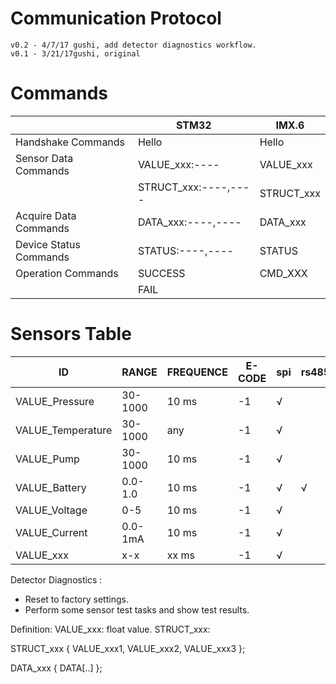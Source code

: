 Communication Protocol
===
	v0.2 - 4/7/17 gushi, add detector diagnostics workflow.
	v0.1 - 3/21/17gushi, original

# Commands
||STM32|IMX.6|
|-|-|-|
|Handshake Commands|Hello|Hello|
|Sensor Data Commands|VALUE_xxx:----|VALUE_xxx|
||STRUCT_xxx:----,----|STRUCT_xxx|
|Acquire Data Commands| DATA_xxx:----,----|DATA_xxx|
|Device Status Commands| STATUS:----,----|STATUS|
|Operation Commands|SUCCESS|CMD_XXX|
|| FAIL||

# Sensors Table

|ID|RANGE|FREQUENCE|E-CODE|spi|rs485|can|i2c|inet|ble|Comments|
|-|-|-|-|-|-|-|-|-|-|-:|
|VALUE_Pressure|30-1000|10 ms|-1|√||||||IMS Pressure|
|VALUE_Temperature|30-1000|any|-1|√||||||Environment Temperature|
|VALUE_Pump|30-1000|10 ms|-1|√|||||||
|VALUE_Battery|0.0-1.0|10 ms|-1|√|√|√|√|√|√||
|VALUE_Voltage|0-5|10 ms|-1|√|||||||
|VALUE_Current|0.0-1mA|10 ms|-1|√|||||||
|VALUE_xxx|x-x|xx ms|-1|√|||||||

Detector Diagnostics :
* Reset to factory settings.
* Perform some sensor test tasks and show test results.

Definition:
  VALUE_xxx: float value. 
  STRUCT_xxx:

STRUCT_xxx {
	VALUE_xxx1,
	VALUE_xxx2,
	VALUE_xxx3
};

DATA_xxx {
	DATA[..]
};
